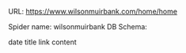 URL: https://www.wilsonmuirbank.com/home/home

Spider name: wilsonmuirbank
DB Schema:

date
title
link
content
